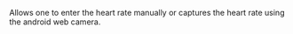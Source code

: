 Allows one to enter the heart rate manually or captures the heart rate using the android web camera.
